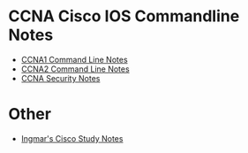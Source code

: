 # CCNA Cisco IOS Commandline Notes

- [CCNA1 Command Line Notes](./CCNA1_Cmdline.md)
- [CCNA2 Command Line Notes](./CCNA2_Cmdline.md)
- [CCNA Security Notes](./CCNAS/)

# Other

- [Ingmar's Cisco Study Notes](https://sites.google.com/view/ingmar/)
